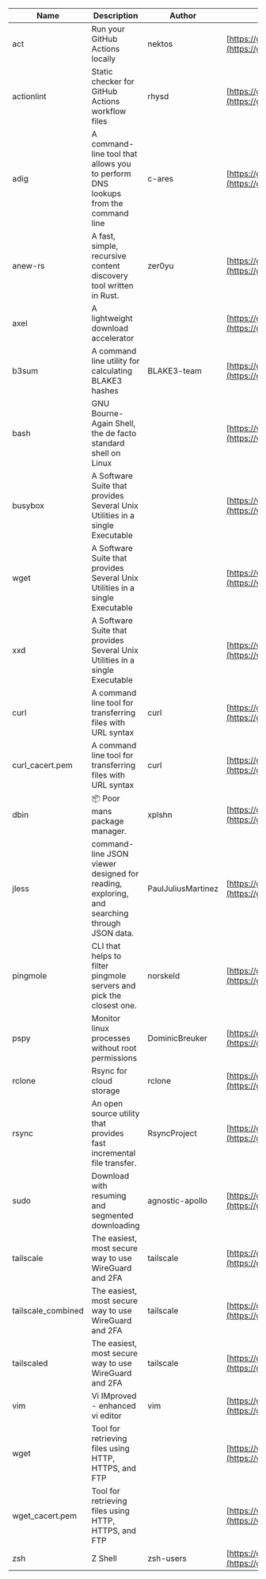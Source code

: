 | Name | Description | Author | WebURL | Repository | Stars | Version | Updated | Size | SHA256SUM | B3SUM | Source | Language | License |
| ---- | ----------- | ------ | ------ | ---------- | ----- | ------- | ------- | ---- | --- | ------|------ | -------- | ------- |
| act | Run your GitHub Actions locally | nektos | [https://github.com/nektos/act](https://github.com/nektos/act) | [https://github.com/nektos/act](https://github.com/nektos/act) | 54180 | v0.2.67 | 2024-09-23T02:27:59Z |  | 334f3eb3ad5322410e1e5d1643462bbf22651502a2ae534fc9dfa39f29346624 | be42c585683ca027577242180f8ca73042124045266c66282ebd4865c1e4152f | https://bin.ajam.dev/arm64_v8a_Android/act | Go | MIT License |
| actionlint | Static checker for GitHub Actions workflow files | rhysd | [https://github.com/rhysd/actionlint](https://github.com/rhysd/actionlint) | [https://github.com/rhysd/actionlint](https://github.com/rhysd/actionlint) | 2711 | v1.7.2 | 2024-09-25T13:32:48Z |  | c3216fc038dd0dfb3e88d46ab061129ef56f45283c0feaa1e6498d40514bc463 | 747a57a1bc57d6348b2d9af55c0106696922cbcbdbbae25e8f78a0c3fd769f72 | https://bin.ajam.dev/arm64_v8a_Android/actionlint | Go | MIT License |
| adig | A command-line tool that allows you to perform DNS lookups from the command line | c-ares | [https://github.com/c-ares/c-ares](https://github.com/c-ares/c-ares) | [https://github.com/c-ares/c-ares](https://github.com/c-ares/c-ares) | 1850 | v1.33.1 | 2024-09-26T11:18:37Z |  | 49c12625abee2e65893cd81494fcada8a56a405dcb07fadf42704ecc9211460a | 854000e6b99276d988e712bd408c9c873d45b424ccc5139801d0c94160f1e8f6 | https://bin.ajam.dev/arm64_v8a_Android/adig | C | MIT License |
| anew-rs | A fast, simple, recursive content discovery tool written in Rust. | zer0yu | [https://github.com/zer0yu/anew](https://github.com/zer0yu/anew) | [https://github.com/zer0yu/anew](https://github.com/zer0yu/anew) | 12 | v0.1.0 | 2024-05-08T12:29:15Z |  | f4b40809022504d67e878f40f9ffa770e72b89dda119cba47c75e422ceb2a368 | f81293a0c521270081f397c1bab5017e4591ca0675328b710db84b331f59216e | https://bin.ajam.dev/arm64_v8a_Android/anew-rs | Rust | MIT License |
| axel | A lightweight download accelerator |  | [https://github.com/axel/axel](https://github.com/axel/axel) | [https://github.com/axel/axel](https://github.com/axel/axel) |  |  |  |  | 13ecf2251d870f3c46cb84cb55367abecf9f2a01f5a3c7f9945098516061bd19 | 65c85b38962558522c77b955f659042f3f59cfc159cd9a2aa5654c57b4f8c9f6 | https://bin.ajam.dev/arm64_v8a_Android/axel |  |  |
| b3sum | A command line utility for calculating BLAKE3 hashes | BLAKE3-team | [https://github.com/BLAKE3-team/BLAKE3](https://github.com/BLAKE3-team/BLAKE3) | [https://github.com/BLAKE3-team/BLAKE3](https://github.com/BLAKE3-team/BLAKE3) | 5054 | 1.5.4 | 2024-09-14T14:37:47Z |  | a56a34b7984ce8c2411822f029a83ad2b5f5842f1906b17340ba8a0b0a1c74f1 | 0cf2c20c57b26890a7091ca9f07c8d67ff79fcc7cc01854c84a7d8be7b4f0640 | https://bin.ajam.dev/arm64_v8a_Android/b3sum | Assembly | Apache License 2.0 |
| bash | GNU Bourne-Again Shell, the de facto standard shell on Linux |  | [https://www.bash.ws/](https://www.bash.ws/) | []() |  |  |  |  | b9bc0405e16121989fb4454aaa0872bb278b578c64d467c4e494e9d4e2eb203a | 8ac1cc61af097dd8cf79ce8e28e358dc40b0991f1b29064b630ccfeca2fb05e3 | https://bin.ajam.dev/arm64_v8a_Android/bash |  |  |
| busybox | A Software Suite that provides Several Unix Utilities in a single Executable |  | [https://www.busybox.net/](https://www.busybox.net/) | []() |  |  |  |  | 9087933511719866449bc53ae4ea1daf41b635280bd0dda7151129ba59a24436 | 5012692279e1e6f073f48b4b8d93c8149b91f5c6dee1993f556a708d2e37ec24 | https://bin.ajam.dev/arm64_v8a_Android/busybox |  |  |
| wget | A Software Suite that provides Several Unix Utilities in a single Executable |  | [https://www.busybox.net/](https://www.busybox.net/) | []() |  |  |  |  | 227a7b5cd9bce8fd1c1fe80808b335595c355daea361ec3ddb43ff4fde7bdb49 | d4c6d385de0e3324048b395054cc04ea7ae2ba7cd5a6cd278bfb257e6cdb484c | https://bin.ajam.dev/arm64_v8a_Android/wget |  |  |
| xxd | A Software Suite that provides Several Unix Utilities in a single Executable |  | [https://www.busybox.net/](https://www.busybox.net/) | []() |  |  |  |  | 74669801b192b132ad9419ce4da2c90160309a9b0195dce05516828b6517925a | 3027277a321b2c28844f0fde52022d7b88c973d4b943f4f8cdbe2ad56438d0fa | https://bin.ajam.dev/arm64_v8a_Android/xxd |  |  |
| curl | A command line tool for transferring files with URL syntax | curl | [https://github.com/curl/curl](https://github.com/curl/curl) | [https://github.com/curl/curl](https://github.com/curl/curl) | 35466 | curl-8_10_1 | 2024-09-26T12:53:13Z |  | 6a8d6c58d5ee96df4852a3d1ca2d99ba93e2fe030a6c1a931641325ea3a96d36 | f37c80f27b035c3eb103051406167c4a7bf40484a04e7edd6600f406110bda26 | https://bin.ajam.dev/arm64_v8a_Android/curl | C | Other |
| curl_cacert.pem | A command line tool for transferring files with URL syntax | curl | [https://github.com/curl/curl](https://github.com/curl/curl) | [https://github.com/curl/curl](https://github.com/curl/curl) | 35466 | curl-8_10_1 | 2024-09-26T12:53:13Z |  | 189d3cf6d103185fba06d76c1af915263c6d42225481a1759e853b33ac857540 | 1856b10ee91d0e1828f100a99b50dbf6c66373f659f855f01c8a9f9a22b002b5 | https://bin.ajam.dev/arm64_v8a_Android/curl_cacert.pem | C | Other |
| dbin | 📦 Poor mans package manager. | xplshn | [https://github.com/xplshn/dbin](https://github.com/xplshn/dbin) | [https://github.com/xplshn/dbin](https://github.com/xplshn/dbin) | 142 | 0.4 | 2024-09-22T01:20:19Z |  | 01da1e5083d0bed1c5bc71758984feb8bc357bab319adf9d65c9bf7490c86e56 | 45ed4fa1fb5785734e3e92b36fdcc474b4b86b51d04eb977a67da9ebf9cf83fd | https://bin.ajam.dev/arm64_v8a_Android/dbin | Go | Other |
| jless | command-line JSON viewer designed for reading, exploring, and searching through JSON data. | PaulJuliusMartinez | [https://github.com/PaulJuliusMartinez/jless](https://github.com/PaulJuliusMartinez/jless) | [https://github.com/PaulJuliusMartinez/jless](https://github.com/PaulJuliusMartinez/jless) | 4726 | v0.9.0 | 2024-09-07T16:16:59Z |  | 4fb8394e4874e328d2825db46a637e96d018c38340d5741767395aa83e06b7be | 11968e37028a57353efbba052401a3679ee0dc604f7515a052ddebae5ad1dace | https://bin.ajam.dev/arm64_v8a_Android/jless | Rust | MIT License |
| pingmole | CLI that helps to filter pingmole servers and pick the closest one. | norskeld | [https://github.com/norskeld/pingmole](https://github.com/norskeld/pingmole) | [https://github.com/norskeld/pingmole](https://github.com/norskeld/pingmole) | 4 |  | 2024-04-16T11:28:34Z |  | 6a8271f127283141d86f120c522fa5ca2149e744761bd6730f49caf81df86a65 | 337b34a6c4d06d454e55d305e0be4a3fbaf1d05c076b67f56f8a37d17afac17f | https://bin.ajam.dev/arm64_v8a_Android/pingmole | Rust | MIT License |
| pspy | Monitor linux processes without root permissions | DominicBreuker | [https://github.com/DominicBreuker/pspy](https://github.com/DominicBreuker/pspy) | [https://github.com/DominicBreuker/pspy](https://github.com/DominicBreuker/pspy) | 4872 | v1.2.1 | 2023-01-17T21:09:22Z |  | 16c29602e69964565ca6c0279332e57ea6a96449bc7a599c71b8b0edeb0eaec4 | 363fc12bc08d6c611bd08c4b20d603c2d89cbe4ad077be211b2617cce730f85c | https://bin.ajam.dev/arm64_v8a_Android/pspy | Go | GNU General Public License v3.0 |
| rclone | Rsync for cloud storage | rclone | [https://github.com/rclone/rclone](https://github.com/rclone/rclone) | [https://github.com/rclone/rclone](https://github.com/rclone/rclone) | 46318 | v1.68.1 | 2024-09-26T12:00:10Z |  | d41fad562d717ba09eeb4155568e6532cfa537fcae32faf5ea9c41b1b86d21c9 | 37b98f90cb44185e5435c7d7196bf97674971b4f396d9ff297fbaf3648a815bd | https://bin.ajam.dev/arm64_v8a_Android/rclone | Go | MIT License |
| rsync | An open source utility that provides fast incremental file transfer. | RsyncProject | [https://github.com/WayneD/rsync](https://github.com/WayneD/rsync) | [https://github.com/WayneD/rsync](https://github.com/WayneD/rsync) | 2731 | v3.3.0 | 2024-07-06T04:30:43Z |  | 357fbe5fb3c237e51274814103b94882cdac52e13c488ea1020e57412a788f76 | eacda18816cce3185d048083a94982821990c2c8bf08f2ae879704e6903fc45a | https://bin.ajam.dev/arm64_v8a_Android/rsync | C | Other |
| sudo | Download with resuming and segmented downloading | agnostic-apollo | [https://github.com/agnostic-apollo/sudo](https://github.com/agnostic-apollo/sudo) | [https://github.com/agnostic-apollo/sudo](https://github.com/agnostic-apollo/sudo) | 90 | v0.2.0 | 2021-04-10T21:03:10Z |  | 9e56787b3ca489a9eb9e3a64f54944aa92c728d18576972ef7ef6bb10ca6462c | 261a7ec6cf5ed2fbc82f8128f2583eda7faeb8939b9e08143046f0b046e504ae | https://bin.ajam.dev/arm64_v8a_Android/sudo | Shell | MIT License |
| tailscale | The easiest, most secure way to use WireGuard and 2FA | tailscale | [https://github.com/tailscale/tailscale](https://github.com/tailscale/tailscale) | [https://github.com/tailscale/tailscale](https://github.com/tailscale/tailscale) | 18712 | v1.74.1 | 2024-09-26T11:59:29Z |  | bd17012ec2204dfd0019d7bb430919e73a0af092b07716777a7a2bbfa26c0ae2 | 67e813cd75e06d1ae679da90403c48dd5903d718d580a0975afeea8c8e25627a | https://bin.ajam.dev/arm64_v8a_Android/tailscale | Go | BSD 3-Clause New or Revised License |
| tailscale_combined | The easiest, most secure way to use WireGuard and 2FA | tailscale | [https://github.com/tailscale/tailscale](https://github.com/tailscale/tailscale) | [https://github.com/tailscale/tailscale](https://github.com/tailscale/tailscale) | 18712 | v1.74.1 | 2024-09-26T11:59:29Z |  | d363015f0cf122b73b206ef1baa9617ac364a876c18ac1b849fc0620c5d91954 | 49bf63489ff0d6ccb1ac30c9e52ed8002ad62f26664d53e0e79aa09b7fc6849b | https://bin.ajam.dev/arm64_v8a_Android/tailscale_combined | Go | BSD 3-Clause New or Revised License |
| tailscaled | The easiest, most secure way to use WireGuard and 2FA | tailscale | [https://github.com/tailscale/tailscale](https://github.com/tailscale/tailscale) | [https://github.com/tailscale/tailscale](https://github.com/tailscale/tailscale) | 18712 | v1.74.1 | 2024-09-26T11:59:29Z |  | 226b283c5b11fd4856c9d5ab7acadb44dfa9a8263d444143c13b352ed30eb65d | 58edcdfc38ac1da46a68c3771a65fde58b143d51b1bf230fb57067894ff0c182 | https://bin.ajam.dev/arm64_v8a_Android/tailscaled | Go | BSD 3-Clause New or Revised License |
| vim | Vi IMproved - enhanced vi editor | vim | [https://github.com/vim/vim](https://github.com/vim/vim) | [https://github.com/vim/vim](https://github.com/vim/vim) | 36166 | v9.1.0741 | 2024-09-24T14:37:08Z |  | 9c4d88bd8c906af1ff31cc632dbcbda3d1901d1e32ad2382afee6c28c6c07461 | bfe908bbbd64ccfbcde0c26bd361e2bb9a45d0d60f249106cdf4dd61495d7f63 | https://bin.ajam.dev/arm64_v8a_Android/vim | Vim Script | Vim License |
| wget | Tool for retrieving files using HTTP, HTTPS, and FTP |  | [https://www.gnu.org/software/wget/](https://www.gnu.org/software/wget/) | []() |  |  |  |  | 227a7b5cd9bce8fd1c1fe80808b335595c355daea361ec3ddb43ff4fde7bdb49 | d4c6d385de0e3324048b395054cc04ea7ae2ba7cd5a6cd278bfb257e6cdb484c | https://bin.ajam.dev/arm64_v8a_Android/wget |  |  |
| wget_cacert.pem | Tool for retrieving files using HTTP, HTTPS, and FTP |  | [https://www.gnu.org/software/wget/](https://www.gnu.org/software/wget/) | []() |  |  |  |  | 189d3cf6d103185fba06d76c1af915263c6d42225481a1759e853b33ac857540 | 1856b10ee91d0e1828f100a99b50dbf6c66373f659f855f01c8a9f9a22b002b5 | https://bin.ajam.dev/arm64_v8a_Android/wget_cacert.pem |  |  |
| zsh | Z Shell | zsh-users | [https://github.com/zsh-users/zsh](https://github.com/zsh-users/zsh) | [https://github.com/zsh-users/zsh](https://github.com/zsh-users/zsh) | 3612 | zsh-5.9 | 2024-09-22T01:04:41Z |  | 7967350b859e0764c0d965c36fee3154ea1120c344d017c2611a20087050c557 | 758231c22944ac0589e844e056ab1fd3e95616ebf01181c14340fdbe842f10dd | https://bin.ajam.dev/arm64_v8a_Android/zsh | C | Other |
